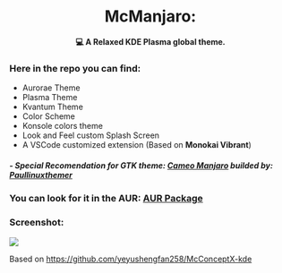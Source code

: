 <div align="center">
  <h1>McManjaro:</h1>
    <b>💻  A Relaxed KDE Plasma global theme.</b>
</div>


### Here in the repo you can find:

- Aurorae Theme
- Plasma Theme
- Kvantum Theme
- Color Scheme
- Konsole colors theme
- Look and Feel custom Splash Screen
- A VSCode customized extension (Based on **Monokai Vibrant**)

##### - Special Recomendation for GTK theme: [Cameo Manjaro](https://github.com/paullinuxthemer/cameo/tree/master/Cameo-Manjaro-themes) builded by: [Paullinuxthemer](https://github.com/paullinuxthemer)

### You can look for it in the AUR: [AUR Package](https://aur.archlinux.org/packages/mcmanjaro-kde-git/)

### Screenshot:

![](https://github.com/MiguelRAvila/McConceptX-Customized-Theme/blob/master/Images%20/Screenshot.png)

Based on https://github.com/yeyushengfan258/McConceptX-kde 
